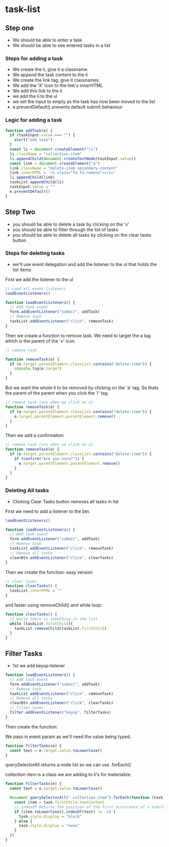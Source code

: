 # task-list

## Step one
* We should be able to enter a task
* We should be able to see entered tasks in a list

### Steps for adding a task

* We create the li, give it a classname.
* We append the task content to the li
* We create the link tag, give it classnames.
* We add the 'X' icon to the link's innerHTML
* We add this link to the li
* we add the li to the ul
* we set the input to empty as the task has now been moved to the list
* e.preventDefault() prevents default submit behaviour

### Logic for adding a task

```js
function addTask(e) {
  if (taskInput.value === "") {
    alert("add task")
  }
  const li = document.createElement("li")
  li.className = "collection-item"
  li.appendChild(document.createTextNode(taskInput.value))
  const link = document.createElement("a")
  link.className = "delete-item secondary-content"
  link.innerHTML = '<i class="fa fa-remove"></i>'
  li.appendChild(link)
  taskList.appendChild(li)
  taskInput.value = ""
  e.preventDefault()
}
```

## Step Two

* you should be able to delete a task by clicking on the 'x'
* you should be able to filter through the list of tasks
* you should be able to delete all tasks by clicking on the clear tasks button

### Steps for deleting tasks

* we'll use event delegation and add the listener to the ul that holds the list items

First we add the listener to the ul 

```js
// Load all event listeners
loadEventListeners()

function loadEventListeners() {
  // Add task event
  form.addEventListener("submit", addTask)
  // Remove task
  taskList.addEventListener("click", removeTask)
}
```

Then we create a function to remove task.  We need to target the a tag which is the parent of the 'x' icon.

```js
// remove task

function removeTask(e) {
  if (e.target.parentElement.classList.contains("delete-item")) {
    console.log(e.target)
  }
}
```

But we want the whole li to be removed by clicking on the 'a' tag. So thats the parent of the parent when you click the 'i' tag.

```js
// remove task runs when we click on ul
function removeTask(e) {
  if (e.target.parentElement.classList.contains("delete-item")) {
    e.target.parentElement.parentElement.remove()
  }
}
```
Then we add a confirmation

```js
// remove task runs when we click on ul
function removeTask(e) {
  if (e.target.parentElement.classList.contains("delete-item")) {
    if (confirm("Are you sure?")) {
      e.target.parentElement.parentElement.remove()
    }
  }
}
```

### Deleting All tasks

* Clicking Clear Tasks button removes all tasks in list

First we need to add a listener to the btn.

```js
loadEventListeners()

function loadEventListeners() {
  // Add task event
  form.addEventListener("submit", addTask)
  // Remove task
  taskList.addEventListener("click", removeTask)
  // Remove all tasks
  clearBtn.addEventListener("click", clearTasks)
}
```
Then we create the function:
easy version
```js
// clear tasks
function clearTasks() {
  taskList.innerHTML = ""
}
```
and faster using removeChild() and while loop:

```js
function clearTasks() {
  // while there is something in the list
  while (taskList.firstChild){
    taskList.removeChild(taskList.firstChild)
  }
}
```

## Filter Tasks

* 1st we add keyup listener 

```js
function loadEventListeners() {
  // Add task event
  form.addEventListener("submit", addTask)
  // Remove task
  taskList.addEventListener("click", removeTask)
  // Remove all tasks
  clearBtn.addEventListener("click", clearTasks)
  // filter tasks
  filter.addEventListener("keyup", filterTasks)
}
```

Then create the function:

We pass in event param as we'll need the value being typed.

```js
function filterTasks(e) {
  const text = e.target.value.toLowerCase()
}
```

querySelectorAll returns a node list so we can use .forEach()

collection-item is a class we are adding to li's for materialize. 

```js
function filterTasks(e) {
  const text = e.target.value.toLowerCase()

  document.querySelectorAll(".collection-item").forEach(function (task) {
    const item = task.firstChild.textContent
    // indexOf Returns the position of the first occurrence of a substring
    if (item.toLowerCase().indexOf(text) != -1) {
      task.style.display = "block"
    } else {
      task.style.display = "none"
    }
  })
}
```